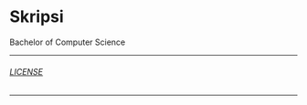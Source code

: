 # Skripsi

Bachelor of Computer Science

_ _ _
###### [LICENSE](https://github.com/eby8zevin/Skripsi/blob/master/LICENSE.md "GPL-3.0 License")
_ _ _
